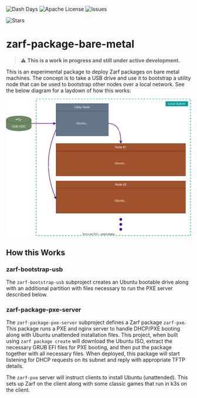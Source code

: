![Dash Days](https://img.shields.io/badge/Dash%20Days-best--project-blueviolet)
![Apache License](https://img.shields.io/github/license/defenseunicorns/zarf-package-bare-metal)
![Issues](https://img.shields.io/github/issues/defenseunicorns/zarf-package-bare-metal)

![Stars](https://img.shields.io/github/stars/defenseunicorns/zarf-package-bare-metal?style=social)

# zarf-package-bare-metal

>⚠️ **This is a work in progress and still under active development.**

This is an experimental package to deploy Zarf packages on bare metal machines.  The concept is to take a USB drive and use it to bootstrap a utility node that can be used to bootstrap other nodes over a local network.  See the below diagram for a laydown of how this works:

![Zarf Bare Metal Diagram](.images/zarf-bare-metal.drawio.svg)


## How this Works

### zarf-bootstrap-usb

The `zarf-bootstrap-usb` subproject creates an Ubuntu bootable drive along with an additional partition with files
necessary to run the PXE server described below.

### zarf-package-pxe-server

The `zarf-package-pxe-server` subproject defines a Zarf package `zarf-pxe`. This package runs a PXE and nginx server
to handle DHCP/PXE booting along with Ubuntu unattended installation files. This project, when built using
`zarf package create` will download the Ubuntu ISO, extract the necessary GRUB EFI files for PXE booting, and then
put the package together with all necessary files. When deployed, this package will start listening for DHCP requests
on its subnet and reply with appropriate TFTP details.

The `zarf-pxe` server will instruct clients to install Ubuntu (unattended). This sets up Zarf on the client along with 
some classic games that run in k3s on the client.
